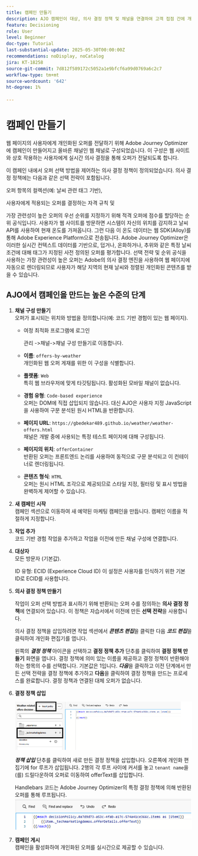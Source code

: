 ```yaml
---
title: 캠페인 만들기
description: AJO 캠페인이 대상, 의사 결정 정책 및 채널을 연결하여 고객 접점 간에 개인화된 오퍼를 적시에 전달하는 방법을 알아봅니다.
feature: Decisioning
role: User
level: Beginner
doc-type: Tutorial
last-substantial-update: 2025-05-30T00:00:00Z
recommendations: noDisplay, noCatalog
jira: KT-18258
source-git-commit: 7d812f589172c5052a1e9bfcf6a99d0769a6c2c7
workflow-type: tm+mt
source-wordcount: '642'
ht-degree: 1%

---
```


# 캠페인 만들기

웹 페이지의 사용자에게 개인화된 오퍼를 전달하기 위해 Adobe Journey Optimizer에 캠페인이 만들어지고 올바른 채널인 웹 채널로 구성되었습니다. 이 구성은 웹 사이트와 상호 작용하는 사용자에게 실시간 의사 결정을 통해 오퍼가 전달되도록 합니다.

이 캠페인 내에서 오퍼 선택 방법을 제어하는 의사 결정 정책이 정의되었습니다. 의사 결정 정책에는 다음과 같은 선택 전략이 포함됩니다.

오퍼 항목의 컬렉션(예: 날씨 관련 태그 기반),

사용자에게 적용되는 오퍼를 결정하는 자격 규칙 및

가장 관련성이 높은 오퍼의 우선 순위를 지정하기 위해 적격 오퍼에 점수를 할당하는 순위 공식입니다.
사용자가 웹 사이트를 방문하면 시스템이 자신의 위치를 감지하고 날씨 API를 사용하여 현재 온도를 가져옵니다. 그런 다음 이 온도 데이터는 웹 SDK(Alloy)를 통해 Adobe Experience Platform으로 전송됩니다. Adobe Journey Optimizer은 이러한 실시간 컨텍스트 데이터를 기반으로, 덥거나, 온화하거나, 추위와 같은 특정 날씨 조건에 대해 태그가 지정된 사전 정의된 오퍼를 평가합니다. 선택 전략 및 순위 공식을 사용하는 가장 관련성이 높은 오퍼는 Adobe의 의사 결정 엔진을 사용하여 웹 페이지에 자동으로 렌더링되므로 사용자가 해당 지역의 현재 날씨와 정렬된 개인화된 콘텐츠를 받을 수 있습니다.


## AJO에서 캠페인을 만드는 높은 수준의 단계

1. **채널 구성 만들기**\
   오퍼가 표시되는 위치와 방법을 정의합니다(예: 코드 기반 경험이 있는 웹 페이지).
   - 여정 최적화 프로그램에 로그인

     관리 ->채널->채널 구성 만들기로 이동합니다.
   - **이름**: `offers-by-weather`\
     개인화된 웹 오퍼 게재를 위한 이 구성을 식별합니다.

   - **플랫폼**: `Web`\
     특히 웹 브라우저에 맞게 타깃팅됩니다. 활성화된 모바일 채널이 없습니다.

   - **경험 유형**: `Code-based experience`\
     오퍼는 DOM에 직접 삽입되지 않습니다. 대신 AJO은 사용자 지정 JavaScript을 사용하여 구문 분석된 원시 HTML을 반환합니다.

   - **페이지 URL**: `https://gbedekar489.github.io/weather/weather-offers.html`\
     채널은 개발 중에 사용되는 특정 테스트 페이지에 대해 구성됩니다.

   - **페이지의 위치**: `offerContainer`\
     반환된 오퍼는 프론트엔드 논리를 사용하여 동적으로 구문 분석되고 이 컨테이너로 렌더링됩니다.

   - **콘텐츠 형식**: `HTML`\
     오퍼는 원시 HTML 조각으로 제공되므로 스타일 지정, 필터링 및 표시 방법을 완벽하게 제어할 수 있습니다.


2. **새 캠페인 시작**\
   캠페인 섹션으로 이동하여 새 예약된 마케팅 캠페인을 만듭니다. 캠페인 이름을 적절하게 지정합니다.

3. **작업 추가**\
   코드 기반 경험 작업을 추가하고 작업을 이전에 만든 채널 구성에 연결합니다.



4. **대상자**\
   모든 방문자 (기본값).

   ID 유형: ECID (Experience Cloud ID)
이 설정은 사용자를 인식하기 위한 기본 ID로 ECID를 사용합니다.


5. **의사 결정 정책 만들기**

   작업이 오퍼 선택 방법과 표시하기 위해 반환되는 오퍼 수를 정의하는 **의사 결정 정책**&#x200B;에 연결되어 있습니다. 이 정책은 자습서에서 이전에 만든 **선택 전략**&#x200B;을 사용합니다.

   의사 결정 정책을 삽입하려면 작업 섹션에서 **_콘텐츠 편집_**&#x200B;을 클릭한 다음 **_코드 편집_**&#x200B;을 클릭하여 개인화 편집기를 엽니다.

   왼쪽의 _&#x200B;**결정 정책**&#x200B;_ 아이콘을 선택하고 **결정 정책 추가** 단추를 클릭하여 **결정 정책 만들기** 화면을 엽니다. 결정 정책에 의미 있는 이름을 제공하고 결정 정책이 반환해야 하는 항목의 수를 선택합니다. 기본값은 1입니다.
**_다음_**&#x200B;을 클릭하고 이전 단계에서 만든 선택 전략을 결정 정책에 추가하고 **다음**&#x200B;을 클릭하여 결정 정책을 만드는 프로세스를 완료합니다. 결정 정책과 연결된 대체 오퍼가 없습니다.



6. **결정 정책 삽입**

   ![개인화 편집기](assets/personalization-editor.png)

   _&#x200B;**정책 삽입**&#x200B;_ 단추를 클릭하여 새로 만든 결정 정책을 삽입합니다. 오른쪽에 개인화 편집기에 for 루프가 삽입됩니다.
2행의 각 루프 사이에 커서를 놓고 `tenant name`을(를) 드릴다운하여 오퍼로 이동하여 offerText를 삽입합니다.

   Handlebars 코드는 Adobe Journey Optimizer의 특정 결정 정책에 의해 반환된 오퍼를 통해 루프됩니다.
   ![handle-bar](assets/handlebar-code.png)

7. **캠페인 게시**\
   캠페인을 활성화하여 개인화된 오퍼를 실시간으로 제공할 수 있습니다.


